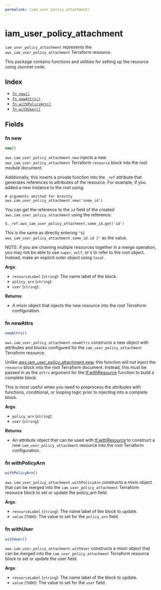 ```yaml
---
permalink: /iam_user_policy_attachment/
---
```


# iam_user_policy_attachment

`iam_user_policy_attachment` represents the `aws_iam_user_policy_attachment` Terraform resource.



This package contains functions and utilities for setting up the resource using Jsonnet code.


## Index

* [`fn new()`](#fn-new)
* [`fn newAttrs()`](#fn-newattrs)
* [`fn withPolicyArn()`](#fn-withpolicyarn)
* [`fn withUser()`](#fn-withuser)

## Fields

### fn new

```ts
new()
```


`aws.iam_user_policy_attachment.new` injects a new `aws_iam_user_policy_attachment` Terraform `resource`
block into the root module document.

Additionally, this inserts a private function into the `_ref` attribute that generates references to attributes of the
resource. For example, if you added a new instance to the root using:

    # arguments omitted for brevity
    aws.iam_user_policy_attachment.new('some_id')

You can get the reference to the `id` field of the created `aws.iam_user_policy_attachment` using the reference:

    $._ref.aws_iam_user_policy_attachment.some_id.get('id')

This is the same as directly entering `"${ aws_iam_user_policy_attachment.some_id.id }"` as the value.

NOTE: if you are chaining multiple resources together in a merge operation, you may not be able to use `super`, `self`,
or `$` to refer to the root object. Instead, make an explicit outer object using `local`.

**Args**:
  - `resourceLabel` (`string`): The name label of the block.
  - `policy_arn` (`string`): 
  - `user` (`string`): 

**Returns**:
- A mixin object that injects the new resource into the root Terraform configuration.


### fn newAttrs

```ts
newAttrs()
```


`aws.iam_user_policy_attachment.newAttrs` constructs a new object with attributes and blocks configured for the `iam_user_policy_attachment`
Terraform resource.

Unlike [aws.iam_user_policy_attachment.new](#fn-iamuserpolicyattachmentnew), this function will not inject the `resource`
block into the root Terraform document. Instead, this must be passed in as the `attrs` argument for the
[tf.withResource](https://github.com/tf-libsonnet/core/tree/main/docs#fn-withresource) function to build a complete block.

This is most useful when you need to preprocess the attributes with functions, conditional, or looping logic prior to
injecting into a complete block.

**Args**:
  - `policy_arn` (`string`): 
  - `user` (`string`): 

**Returns**:
  - An attribute object that can be used with [tf.withResource](https://github.com/tf-libsonnet/core/tree/main/docs#fn-withresource) to construct a new `iam_user_policy_attachment` resource into the root Terraform configuration.


### fn withPolicyArn

```ts
withPolicyArn()
```

`aws.iam_user_policy_attachment.withPolicyArn` constructs a mixin object that can be merged into the `iam_user_policy_attachment`
Terraform resource block to set or update the policy_arn field.



**Args**:
  - `resourceLabel` (`string`): The name label of the block to update.
  - `value` (`TODO`): The value to set for the `policy_arn` field.


### fn withUser

```ts
withUser()
```

`aws.iam_user_policy_attachment.withUser` constructs a mixin object that can be merged into the `iam_user_policy_attachment`
Terraform resource block to set or update the user field.



**Args**:
  - `resourceLabel` (`string`): The name label of the block to update.
  - `value` (`TODO`): The value to set for the `user` field.
